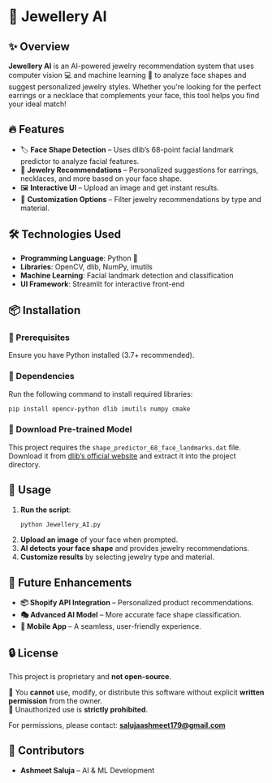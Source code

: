 
# 💎 Jewellery AI  

## ✨ Overview  
**Jewellery AI** is an AI-powered jewelry recommendation system that uses computer vision 💻 and machine learning 🤖 to analyze face shapes and suggest personalized jewelry styles. Whether you're looking for the perfect earrings or a necklace that complements your face, this tool helps you find your ideal match!  

## 🔥 Features  
- 🏷️ **Face Shape Detection** – Uses dlib’s 68-point facial landmark predictor to analyze facial features.  
- 💍 **Jewelry Recommendations** – Personalized suggestions for earrings, necklaces, and more based on your face shape.  
- 🖼️ **Interactive UI** – Upload an image and get instant results.  
- 🎨 **Customization Options** – Filter jewelry recommendations by type and material.  

## 🛠️ Technologies Used  
- **Programming Language**: Python 🐍  
- **Libraries**: OpenCV, dlib, NumPy, imutils  
- **Machine Learning**: Facial landmark detection and classification  
- **UI Framework**: Streamlit for interactive front-end  

## 📦 Installation  
### 🔹 Prerequisites  
Ensure you have Python installed (3.7+ recommended).  

### 🔹 Dependencies  
Run the following command to install required libraries:  
```bash
pip install opencv-python dlib imutils numpy cmake
```
### 🔹 Download Pre-trained Model  
This project requires the `shape_predictor_68_face_landmarks.dat` file. Download it from [dlib’s official website](http://dlib.net/files/shape_predictor_68_face_landmarks.dat.bz2) and extract it into the project directory.  

## 🚀 Usage  
1. **Run the script**:  
   ```bash
   python Jewellery_AI.py
   ```
2. **Upload an image** of your face when prompted.  
3. **AI detects your face shape** and provides jewelry recommendations.  
4. **Customize results** by selecting jewelry type and material.  

## 🔮 Future Enhancements  
- **📦 Shopify API Integration** – Personalized product recommendations.  
- **🎭 Advanced AI Model** – More accurate face shape classification.  
- **📱 Mobile App** – A seamless, user-friendly experience.  

## 🔒 License  
This project is proprietary and **not open-source**.  

🔹 You **cannot** use, modify, or distribute this software without explicit **written permission** from the owner.  
🔹 Unauthorized use is **strictly prohibited**.  

For permissions, please contact: **salujaashmeet179@gmail.com**


## 🙌 Contributors  
- **Ashmeet Saluja** – AI & ML Development  

